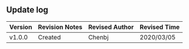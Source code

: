 ## Update log

| Version | Revision Notes | Revised Author | Revised Time |
| ------ | ------------- | ------ | ---------- |
| v1.0.0 | Created | Chenbj | 2020/03/05 |
